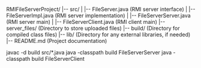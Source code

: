 RMIFileServerProject/
|-- src/
|   |-- FileServer.java          (RMI server interface)
|   |-- FileServerImpl.java      (RMI server implementation)
|   |-- FileServerServer.java    (RMI server main)
|   |-- FileServerClient.java    (RMI client main)
|-- server_files/                (Directory to store uploaded files)
|-- build/                       (Directory for compiled class files)
|-- lib/                         (Directory for any external libraries, if needed)
|-- README.md                    (Project documentation)


javac -d build src/*.java
java -classpath build FileServerServer
java -classpath build FileServerClient
